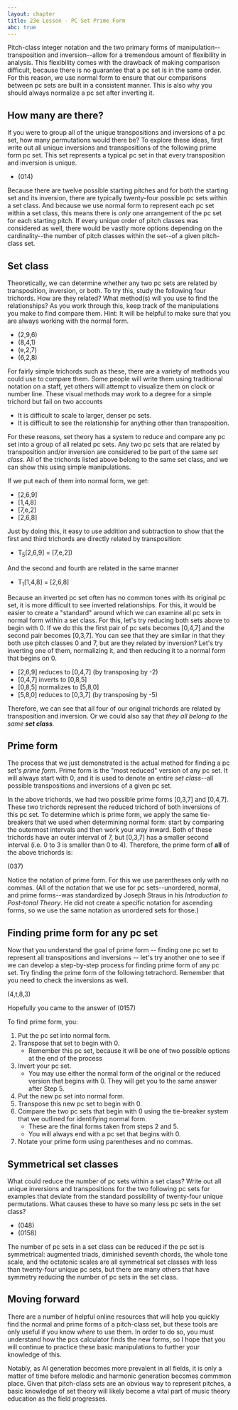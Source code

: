 ```yaml
---
layout: chapter
title: 23e Lesson - PC Set Prime Form
abc: true
---
```


Pitch-class integer notation and the two primary forms of manipulation--transposition and inversion--allow for a tremendous amount of flexibility in analysis. This flexibility comes with the drawback of making comparison difficult, because there is no guarantee that a pc set is in the same order. For this reason, we use normal form to ensure that our comparisons between pc sets are built in a consistent manner. This is also why you should always normalize a pc set after inverting it.

## How many are there?

If you were to group all of the unique transpositions and inversions of a pc set, how many permutations would there be? To explore these ideas, first write out all unique inversions and transpositions of the following prime form pc set. This set represents a typical pc set in that every transposition and inversion is unique.
- (014)

Because there are twelve possible starting pitches and for both the starting set and its inversion, there are typically twenty-four possible pc sets within a set class. And because we use normal form to represent each pc set within a set class, this means there is *only* one arrangement of the pc set for each starting pitch. If every unique order of pitch classes was considered as well, there would be vastly more options depending on the cardinality--the number of pitch classes within the set--of a given pitch-class set.

## Set class

Theoretically, we can determine whether any two pc sets are related by transposition, inversion, or both. To try this, study the following four trichords. How are they related? What method(s) will you use to find the relationships? As you work through this, keep track of the manipulations you make to find compare them. Hint: It will be helpful to make sure that you are always working with the normal form.
- (2,9,6)
- (8,4,1)
- (e,2,7)
- (6,2,8)

For fairly simple trichords such as these, there are a variety of methods you could use to compare them. Some people will write them using traditional notation on a staff, yet others will attempt to visualize them on clock or number line. These visual methods may work to a degree for a simple trichord but fail on two accounts
- It is difficult to scale to larger, denser pc sets.
- It is difficult to see the relationship for anything other than transposition.

For these reasons, set theory has a system to reduce and compare any pc set into a group of all related pc sets. Any two pc sets that are related by transposition and/or inversion are considered to be part of the same *set class*. All of the trichords listed above belong to the same set class, and we can show this using simple manipulations.

If we put each of them into normal form, we get:
- [2,6,9]
- [1,4,8]
- [7,e,2]
- [2,6,8]

Just by doing this, it easy to use addition and subtraction to show that the first and third trichords are directly related by transposition:
- T<sub>5</sub>[2,6,9] = [7,e,2])

And the second and fourth are related in the same manner 
- T<sub>1</sub>[1,4,8] = [2,6,8]

Because an inverted pc set often has no common tones with its original pc set, it is more difficult to see inverted relationships. For this, it would be easier to create a "standard" around which we can examine all pc sets in normal form within a set class. For this, let's try reducing both sets above to begin with 0. If we do this the first pair of pc sets becomes [0,4,7] and the second pair becomes [0,3,7]. You can see that they are similar in that they both use pitch classes 0 and 7, but are they related by inversion? Let's try inverting one of them, normalizing it, and then reducing it to a normal form that begins on 0.

- [2,6,9] reduces to [0,4,7] (by transposing by -2)
- [0,4,7] inverts to [0,8,5]
- [0,8,5] normalizes to [5,8,0]
- [5,8,0] reduces to [0,3,7] (by transposing by -5)

Therefore, we can see that all four of our original trichords are related by transposition and inversion. Or we could also say that *they all belong to the same **set class**.*

## Prime form

The process that we just demonstrated is the actual method for finding a pc set's *prime form*. Prime form is the "most reduced" version of any pc set. It will always start with 0, and it is used to denote an entire *set class*--all possible transpositions and inversions of a given pc set.

In the above trichords, we had two possible prime forms [0,3,7] and [0,4,7]. These two trichords represent the reduced trichord of both inversions of this pc set. To determine which is prime form, we apply the same tie-breakers that we used when determining normal form: start by comparing the outermost intervals and then work your way inward. Both of these trichords have an outer interval of 7, but [0,3,7] has a smaller second interval (i.e. 0 to 3 is smaller than 0 to 4). Therefore, the prime form of **all** of the above trichords is:

(037)

Notice the notation of prime form. For this we use parentheses only with no commas. (All of the notation that we use for pc sets--unordered, normal, and prime forms--was standardized by Joseph Straus in his *Introduction to Post-tonal Theory*. He did not create a specific notation for ascending forms, so we use the same notation as unordered sets for those.)

## Finding prime form for any pc set

Now that you understand the goal of prime form -- finding one pc set to represent all transpositions and inversions -- let's try another one to see if we can develop a step-by-step process for finding prime form of any pc set. Try finding the prime form of the following tetrachord. Remember that you need to check the inversions as well.

(4,t,8,3)

Hopefully you came to the answer of (0157)

To find prime form, you:
1. Put the pc set into normal form.
2. Transpose that set to begin with 0.
    - Remember this pc set, because it will be one of two possible options at the end of the process
3. Invert your pc set.
    - You may use either the normal form of the original or the reduced version that begins with 0. They will get you to the same answer after Step 5.
4. Put the new pc set into normal form.
5. Transpose this new pc set to begin with 0.
6. Compare the two pc sets that begin with 0 using the tie-breaker system that we outlined for identifying normal form.
    - These are the final forms taken from steps 2 and 5.
    - You will always end with a pc set that begins with 0.
7. Notate your prime form using parentheses and no commas.

## Symmetrical set classes

What could reduce the number of pc sets within a set class? Write out all unique inversions and transpositions for the two following pc sets for examples that deviate from the standard possibility of twenty-four unique permutations. What causes these to have so many less pc sets in the set class?
- (048)
- (0158)

The number of pc sets in a set class can be reduced if the pc set is symmetrical: augmented triads, diminished seventh chords, the whole tone scale, and the octatonic scales are all symmetrical set classes with less than twenty-four unique pc sets, but there are many others that have symmetry reducing the number of pc sets in the set class.

## Moving forward

There are a number of helpful online resources that will help you quickly find the normal and prime forms of a pitch-class set, but these tools are only useful if you know *where* to use them. In order to do so, you must understand how the pcs calculator finds the new forms, so I hope that you will continue to practice these basic manipulations to further your knowledge of this. 

Notably, as AI generation becomes more prevalent in all fields, it is only a matter of time before melodic and harmonic generation becomes commmon place. Given that pitch-class sets are an obvious way to represent pitches, a basic knowledge of set theory will likely become a vital part of music theory education as the field progresses.